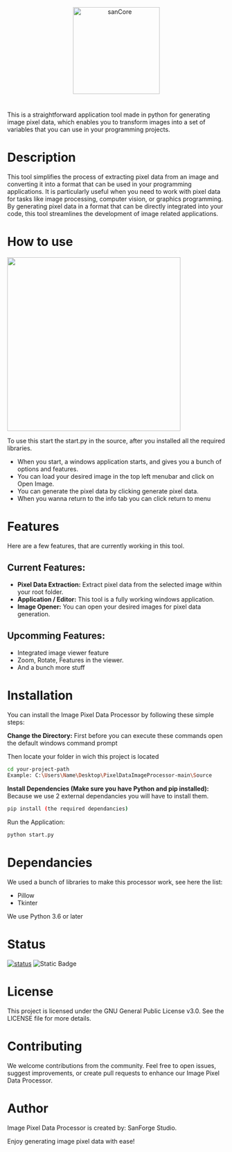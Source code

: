 
<div align="center">
  <img alt="sanCore" src="https://github.com/SanForgeStudio/ImagePixelDataProcessor/assets/97965051/b3998d0e-76c6-4b09-b9e2-2e92c84528cb" width="200" />
  
</div>

<p></p>

#

This is a straightforward application tool made in python for generating image pixel data, which enables you to transform images into a set of variables that you can use in your programming projects.

# Description
This tool simplifies the process of extracting pixel data from an image and converting it into a format that can be used in your programming applications. It is particularly useful when you need to work with pixel data for tasks like image processing, computer vision, or graphics programming. By generating pixel data in a format that can be directly integrated into your code, this tool streamlines the development of image related applications.

# How to use
<img align="center" alt="" src="https://github.com/SanForgeStudio/ImagePixelDataProcessor/assets/97965051/616d6047-f5e1-4a6b-808b-216a98ec8703" width="400" style="vertical-align:top" />

To use this start the start.py in the source, after you installed all the required libraries.

-  When you start, a windows application starts, and gives you a bunch of options and features.
-  You can load your desired image in the top left menubar and click on Open Image.
-  You can generate the pixel data by clicking generate pixel data.
-  When you wanna return to the info tab you can click return to menu


# Features

Here are a few features, that are currently working in this tool.

## Current Features:

- **Pixel Data Extraction:** Extract pixel data from the selected image within your root folder.
- **Application / Editor:** This tool is a fully working windows application.
- **Image Opener:** You can open your desired images for pixel data generation.

## Upcomming Features:

- Integrated image viewer feature
- Zoom, Rotate, Features in the viewer.
- And a bunch more stuff

# Installation

You can install the Image Pixel Data Processor by following these simple steps:

**Change the Directory:**
First before you can execute these commands open the default windows command prompt

Then locate your folder in wich this project is located
```bash
cd your-project-path
Example: C:\Users\Name\Desktop\PixelDataImageProcessor-main\Source
```

**Install Dependencies (Make sure you have Python and pip installed):**
Because we use 2 external dependancies you will have to install them.

```bash
pip install (the required dependancies)

```

Run the Application:

```bash
python start.py
```
# Dependancies

We used a bunch of libraries to make this processor work, see here the list:

- Pillow
- Tkinter
  
We use Python 3.6 or later

# Status

<div>
<a href="#"><img alt="status" src="https://img.shields.io/badge/Status-Released-green"/></a>
<img alt="Static Badge" src="https://img.shields.io/badge/Version-1.2-sucess?style=blue">
</div>

# License

This project is licensed under the GNU General Public License v3.0. See the LICENSE file for more details.

# Contributing
We welcome contributions from the community. Feel free to open issues, suggest improvements, or create pull requests to enhance our Image Pixel Data Processor.


# Author
Image Pixel Data Processor is created by: SanForge Studio.

Enjoy generating image pixel data with ease!

